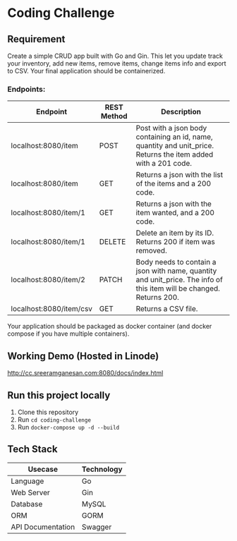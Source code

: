 # Coding Challenge

## Requirement

Create a simple CRUD app built with Go and Gin. This let you update track your inventory, add new items, remove items, change items info and export to CSV. Your final application should be containerized.

### Endpoints:


| Endpoint | REST Method | Description |
| --- | ----------- |----------- |
| localhost:8080/item  | POST | Post with a json body containing an id, name, quantity and unit_price. Returns the item added with a 201 code. |
| localhost:8080/item   |  GET | Returns a json with the list of the items and a 200 code.|
| localhost:8080/item/1 |  GET  | Returns a json with the item wanted, and a 200 code. |
| localhost:8080/item/1 | DELETE |Delete an item by its ID. Returns 200 if item was removed.|
| localhost:8080/item/2 | PATCH | Body needs to contain a json with name, quantity and unit_price. The info of this item will be changed. Returns 200.|
| localhost:8080/item/csv | GET | Returns a CSV file.|

Your application should be packaged as docker container (and docker compose if you have multiple containers).

## Working Demo (Hosted in Linode)
http://cc.sreeramganesan.com:8080/docs/index.html

## Run this project locally
1. Clone this repository
2. Run ```cd coding-challenge```
3. Run ```docker-compose up -d --build```

## Tech Stack
| Usecase | Technology |
| --- | ----------- |
| Language           | Go      |
| Web Server         | Gin     |
| Database           | MySQL   |
| ORM                | GORM    |
| API Documentation  | Swagger |

